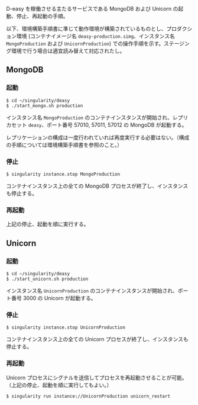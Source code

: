 D-easy を稼働させる主たるサービスである MongoDB および Unicorn の起動、停止、再起動の手順。

以下、環境構築手順書に準じて動作環境が構築されているものとし、プロダクション環境 (コンテナイメージ名 `deasy-production.simg`、インスタンス名 `MongoProduction` および `UnicornProduction`) での操作手順を示す。ステージング環境で行う場合は適宜読み替えて対応されたし。

## MongoDB

### 起動

```
$ cd ~/singularity/deasy
$ ./start_mongo.sh production
````

インスタンス名 `MongoProduction` のコンテナインスタンスが開始され、レプリカセット `deasy`、ポート番号 57010, 57011, 57012 の MongoDB が起動する。

レプリケーションの構成は一度行われていれば再度実行する必要はない。（構成の手順については環境構築手順書を参照のこと。）

### 停止

```
$ singularity instance.stop MongoProduction
```

コンテナインスタンス上の全ての MongoDB プロセスが終了し、インスタンスも停止する。

### 再起動

上記の停止、起動を順に実行する。

## Unicorn

### 起動

```
$ cd ~/singularity/deasy
$ ./start_unicorn.sh production
```

インスタンス名 `UnicornProduction` のコンテナインスタンスが開始され、ポート番号 3000 の Unicorn が起動する。


### 停止

```
$ singularity instance.stop UnicornProduction
```

コンテナインスタンス上の全ての Unicorn プロセスが終了し、インスタンスも停止する。


### 再起動

Unicorn プロセスにシグナルを送信してプロセスを再起動させることが可能。（上記の停止、起動を順に実行してもよい。）

```
$ singularity run instance://UnicornProduction unicorn_restart
```

